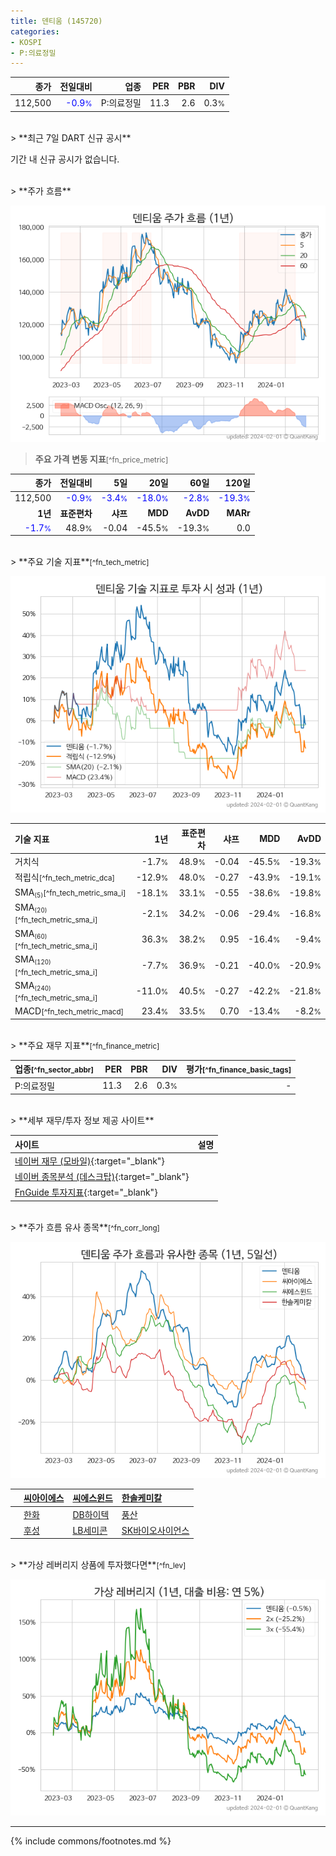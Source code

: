 ```yaml
---
title: 덴티움 (145720)
categories:
- KOSPI
- P:의료정밀
---
```

| **종가** | **전일대비** | **업종** | **PER** | **PBR** | **DIV** |
| -------: | -----------: | -------: | ------: | ------: | ------: |
| 112,500 | <span style="color: blue">-0.9<small>%</small></span> | P:의료정밀 | 11.3 | 2.6 | 0.3<small>%</small> |

<!-- more -->

<br>
> **최근 7일 DART 신규 공시**<a id="dart"></a>


기간 내 신규 공시가 없습니다.

<br>
> **주가 흐름**<a id="price"></a>

![145720](/stock/images/145720.png)

> **주요 가격 변동 지표**<small>[^fn_price_metric]</small>

| **종가** | **전일대비** | **5일** | **20일** | **60일** | **120일** |
| -------: | -----------: | ------: | -------: | -------: | --------: |
| 112,500 | <span style="color: blue">-0.9<small>%</small></span> | <span style="color: blue">-3.4<small>%</small></span> | <span style="color: blue">-18.0<small>%</small></span> | <span style="color: blue">-2.8<small>%</small></span> | <span style="color: blue">-19.3<small>%</small></span> |
| **1년** | **표준편차** | **샤프** | **MDD** | **AvDD** | **MARr** |
| <span style="color: blue">-1.7<small>%</small></span> | 48.9<small>%</small> | -0.04 | -45.5<small>%</small> | -19.3<small>%</small> | 0.0 |

<br>
> **주요 기술 지표**<small>[^fn_tech_metric]</small>


![145720](/stock/images/145720_tech.png)

| **기술 지표** | **1년** | **표준편차** | **샤프** | **MDD** | **AvDD** |
| :------------ | ------: | -----------: | -------: | ------: | -------: |
| 거치식 | -1.7<small>%</small> | 48.9<small>%</small> | -0.04 | -45.5<small>%</small> | -19.3<small>%</small> |
| 적립식<small>[^fn_tech_metric_dca]</small> | -12.9<small>%</small> | 48.0<small>%</small> | -0.27 | -43.9<small>%</small> | -19.1<small>%</small> |
| SMA<small><sub>(5)</sub></small><small>[^fn_tech_metric_sma_i]</small> | -18.1<small>%</small> | 33.1<small>%</small> | -0.55 | -38.6<small>%</small> | -19.8<small>%</small> |
| SMA<small><sub>(20)</sub></small><small>[^fn_tech_metric_sma_i]</small> | -2.1<small>%</small> | 34.2<small>%</small> | -0.06 | -29.4<small>%</small> | -16.8<small>%</small> |
| SMA<small><sub>(60)</sub></small><small>[^fn_tech_metric_sma_i]</small> | 36.3<small>%</small> | 38.2<small>%</small> | 0.95 | -16.4<small>%</small> | -9.4<small>%</small> |
| SMA<small><sub>(120)</sub></small><small>[^fn_tech_metric_sma_i]</small> | -7.7<small>%</small> | 36.9<small>%</small> | -0.21 | -40.0<small>%</small> | -20.9<small>%</small> |
| SMA<small><sub>(240)</sub></small><small>[^fn_tech_metric_sma_i]</small> | -11.0<small>%</small> | 40.5<small>%</small> | -0.27 | -42.2<small>%</small> | -21.8<small>%</small> |
| MACD<small>[^fn_tech_metric_macd]</small> | 23.4<small>%</small> | 33.5<small>%</small> | 0.70 | -13.4<small>%</small> | -8.2<small>%</small> |

<br>
> **주요 재무 지표**<small>[^fn_finance_metric]</small>

| **업종**<small>[^fn_sector_abbr]</small> | **PER** | **PBR** | **DIV** | **평가**<small>[^fn_finance_basic_tags]</small> |
| :--------------------------------------- | ------: | ------: | ------: | ----------------------------------------------: |
| P:의료정밀 | 11.3 | 2.6 | 0.3<small>%</small> | - |

<br>
> **세부 재무/투자 정보 제공 사이트**

| 사이트 | 설명 |
| :----- | :--- |
| [네이버 재무 (모바일)](https://m.stock.naver.com/domestic/stock/145720/finance/summary){:target="_blank"} |  |
| [네이버 종목분석 (데스크탑)](https://finance.naver.com/item/coinfo.naver?code=145720){:target="_blank"} |  |
| [FnGuide 투자지표](https://comp.fnguide.com/SVO2/ASP/SVD_Invest.asp?gicode=A145720&MenuYn=Y){:target="_blank"} |  |

<br>
> **주가 흐름 유사 종목**<a id="corr"></a><small>[^fn_corr_long]</small>

![145720](/stock/images/145720_corr.png)

|    | [씨아이에스](/222080/) | [씨에스윈드](/112610/) | [한솔케미칼](/014680/) |
| :- | :------------------------------------- | :------------------------------------- | :--------------------------------------|
|    | [한화](/000880/) | [DB하이텍](/000990/) | [풍산](/103140/) |
|    | [후성](/093370/) | [LB세미콘](/061970/) | [SK바이오사이언스](/302440/) |

<br>
> **가상 레버리지 상품에 투자했다면**<a id="2x"></a><small>[^fn_lev]</small>

![145720](/stock/images/145720_2x.png)

---
{% include commons/footnotes.md %}